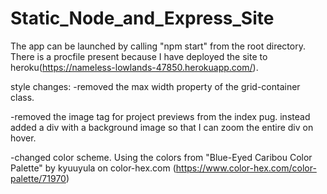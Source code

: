 # Static_Node_and_Express_Site
The app can be launched by calling "npm start" from the root directory. There is a procfile present because I have deployed the site to heroku(https://nameless-lowlands-47850.herokuapp.com/).


style changes:
-removed the max width property of the grid-container class.

-removed the image tag for project previews from the index pug. instead added a div with a background image so that I can zoom the entire div on hover.

-changed color scheme. Using the colors from "Blue-Eyed Caribou Color Palette" by kyuuyula on color-hex.com (https://www.color-hex.com/color-palette/71970)


